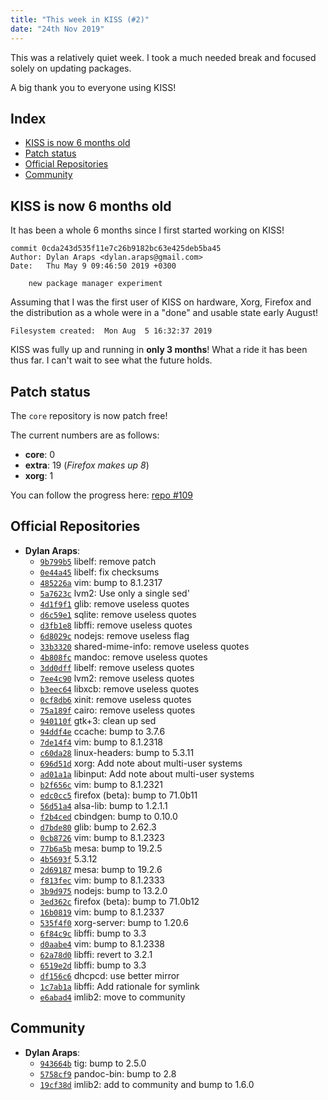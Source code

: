 ```yaml
---
title: "This week in KISS (#2)"
date: "24th Nov 2019"
---
```


This was a relatively quiet week. I took a much needed break and focused solely on updating packages.

A big thank you to everyone using KISS!

## Index

<!-- vim-markdown-toc GFM -->

* [KISS is now 6 months old](#kiss-is-now-6-months-old)
* [Patch status](#patch-status)
* [Official Repositories](#official-repositories)
* [Community](#community)

<!-- vim-markdown-toc -->

## KISS is now 6 months old

It has been a whole 6 months since I first started working on KISS!

```
commit 0cda243d535f11e7c26b9182bc63e425deb5ba45
Author: Dylan Araps <dylan.araps@gmail.com>
Date:   Thu May 9 09:46:50 2019 +0300

    new package manager experiment
```

Assuming that I was the first user of KISS on hardware, Xorg, Firefox and the distribution as a whole were in a "done" and usable state early August!

```
Filesystem created:  Mon Aug  5 16:32:37 2019
```

KISS was fully up and running in **only 3 months**! What a ride it has been thus far. I can't wait to see what the future holds.


## Patch status

The `core` repository is now patch free!

The current numbers are as follows:

- **core**: 0
- **extra**: 19 (*Firefox makes up 8*)
- **xorg**: 1

You can follow the progress here: [repo #109](https://github.com/kisslinux/repo/issues/109)


## Official Repositories

- **Dylan Araps**:
    - [`9b799b5`](https://github.com/kisslinux/repo/commit/9b799b5) libelf: remove patch
    - [`0e44a45`](https://github.com/kisslinux/repo/commit/0e44a45) libelf: fix checksums
    - [`485226a`](https://github.com/kisslinux/repo/commit/485226a) vim: bump to 8.1.2317
    - [`5a7623c`](https://github.com/kisslinux/repo/commit/5a7623c) lvm2: Use only a single sed'
    - [`4d1f9f1`](https://github.com/kisslinux/repo/commit/4d1f9f1) glib: remove useless quotes
    - [`d6c59e1`](https://github.com/kisslinux/repo/commit/d6c59e1) sqlite: remove useless quotes
    - [`d3fb1e8`](https://github.com/kisslinux/repo/commit/d3fb1e8) libffi: remove useless quotes
    - [`6d8029c`](https://github.com/kisslinux/repo/commit/6d8029c) nodejs: remove useless flag
    - [`33b3320`](https://github.com/kisslinux/repo/commit/33b3320) shared-mime-info: remove useless quotes
    - [`4b808fc`](https://github.com/kisslinux/repo/commit/4b808fc) mandoc: remove useless quotes
    - [`3dd0dff`](https://github.com/kisslinux/repo/commit/3dd0dff) libelf: remove useless quotes
    - [`7ee4c90`](https://github.com/kisslinux/repo/commit/7ee4c90) lvm2: remove useless quotes
    - [`b3eec64`](https://github.com/kisslinux/repo/commit/b3eec64) libxcb: remove useless quotes
    - [`0cf8db6`](https://github.com/kisslinux/repo/commit/0cf8db6) xinit: remove useless quotes
    - [`75a189f`](https://github.com/kisslinux/repo/commit/75a189f) cairo: remove useless quotes
    - [`940110f`](https://github.com/kisslinux/repo/commit/940110f) gtk+3: clean up sed
    - [`94ddf4e`](https://github.com/kisslinux/repo/commit/94ddf4e) ccache: bump to 3.7.6
    - [`7de14f4`](https://github.com/kisslinux/repo/commit/7de14f4) vim: bump to 8.1.2318
    - [`c60da28`](https://github.com/kisslinux/repo/commit/c60da28) linux-headers: bump to 5.3.11
    - [`696d51d`](https://github.com/kisslinux/repo/commit/696d51d) xorg: Add note about multi-user systems
    - [`ad01a1a`](https://github.com/kisslinux/repo/commit/ad01a1a) libinput: Add note about multi-user systems
    - [`b2f656c`](https://github.com/kisslinux/repo/commit/b2f656c) vim: bump to 8.1.2321
    - [`edc0cc5`](https://github.com/kisslinux/repo/commit/edc0cc5) firefox (beta): bump to 71.0b11
    - [`56d51a4`](https://github.com/kisslinux/repo/commit/56d51a4) alsa-lib: bump to 1.2.1.1
    - [`f2b4ced`](https://github.com/kisslinux/repo/commit/f2b4ced) cbindgen: bump to 0.10.0
    - [`d7bde80`](https://github.com/kisslinux/repo/commit/d7bde80) glib: bump to 2.62.3
    - [`0cb8726`](https://github.com/kisslinux/repo/commit/0cb8726) vim: bump to 8.1.2323
    - [`77b6a5b`](https://github.com/kisslinux/repo/commit/77b6a5b) mesa: bump to 19.2.5
    - [`4b5693f`](https://github.com/kisslinux/repo/commit/4b5693f) 5.3.12
    - [`2d69187`](https://github.com/kisslinux/repo/commit/2d69187) mesa: bump to 19.2.6
    - [`f813fec`](https://github.com/kisslinux/repo/commit/f813fec) vim: bump to 8.1.2333
    - [`3b9d975`](https://github.com/kisslinux/repo/commit/3b9d975) nodejs: bump to 13.2.0
    - [`3ed362c`](https://github.com/kisslinux/repo/commit/3ed362c) firefox (beta): bump to 71.0b12
    - [`16b0819`](https://github.com/kisslinux/repo/commit/16b0819) vim: bump to 8.1.2337
    - [`535f4f0`](https://github.com/kisslinux/repo/commit/535f4f0) xorg-server: bump to 1.20.6
    - [`6f84c9c`](https://github.com/kisslinux/repo/commit/6f84c9c) libffi: bump to 3.3
    - [`d0aabe4`](https://github.com/kisslinux/repo/commit/d0aabe4) vim: bump to 8.1.2338
    - [`62a78d0`](https://github.com/kisslinux/repo/commit/62a78d0) libffi: revert to 3.2.1
    - [`6519e2d`](https://github.com/kisslinux/repo/commit/6519e2d) libffi: bump to 3.3
    - [`df156c6`](https://github.com/kisslinux/repo/commit/df156c6) dhcpcd: use better mirror
    - [`1c7ab1a`](https://github.com/kisslinux/repo/commit/1c7ab1a) libffi: Add rationale for symlink
    - [`e6abad4`](https://github.com/kisslinux/repo/commit/e6abad4) imlib2: move to community

## Community

- **Dylan Araps**:
    - [`943664b`](https://github.com/kisslinux/community/commit/943664b) tig: bump to 2.5.0
    - [`5758cf9`](https://github.com/kisslinux/community/commit/5758cf9) pandoc-bin: bump to 2.8
    - [`19cf38d`](https://github.com/kisslinux/community/commit/19cf38d) imlib2: add to community and bump to 1.6.0
